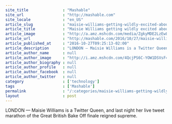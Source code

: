 ```yaml
---
site_title               : "Mashable"
site_url                 : "http://mashable.com"
site_locale              : "en_US"
article_slug             : "maisie-williams-getting-wildly-excited-about-bake-off-is-all-of-us"
article_title            : "Maisie Williams getting wildly excited about 'Bake Off' is all of us"
article_image            : "http://a.amz.mshcdn.com/media/ZgkyMDE2LzEwLzI3LzFlL21haXNpZWxpdmUuMGQ5Y2QuanBnCnAJdGh1bWIJMTIwMHg2MzAKZQlqcGc/88f2bd81/bcf/maisielive.jpg"
article_url              : "http://mashable.com/2016/10/27/maisie-williams-bake-off/"
article_published_at     : "2016-10-27T09:25:13-02:00"
article_description      : "LONDON — Maisie Williams is a Twitter Queen, and last night her live tweet marathon of the Great British Bake Off finale reigned supreme."
article_author_name      : null
article_author_image     : "http://i.amz.mshcdn.com/4QcjPS6C-YOW1DSVsF4eIsATXRg=/90x90/2016%2F07%2F01%2F55%2F201606015aphoto.f76c6.5e5db.jpg"
article_author_biography : null
article_author_profile   : null
article_author_facebook  : null
article_author_twitter   : null
category                 : ['technology']
tags                     : ['Mashable']
permalink                : "/:categories/maisie-williams-getting-wildly-excited-about-bake-off-is-all-of-us/"
layout                   : post
---
```


LONDON — Maisie Williams is a Twitter Queen, and last night her live tweet marathon of the Great British Bake Off finale reigned supreme.
